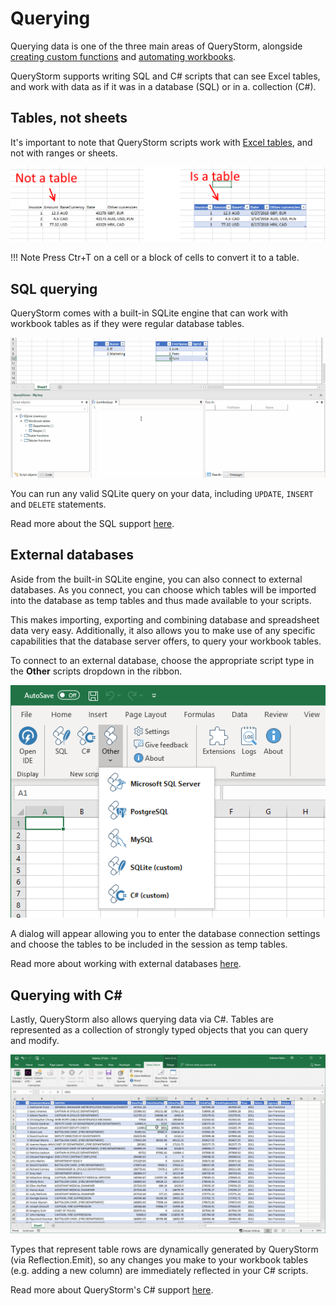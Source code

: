 # Querying

Querying data is one of the three main areas of QueryStorm, alongside [creating custom functions](todo) and [automating workbooks](todo). 

QueryStorm supports writing SQL and C# scripts that can see Excel tables, and work with data as if it was in a database (SQL) or in a. collection (C#). 

## Tables, not sheets
It's important to note that QueryStorm scripts work with [Excel tables](https://support.office.com/en-us/article/overview-of-excel-tables-7ab0bb7d-3a9e-4b56-a3c9-6c94334e492c "Excel tables"), and not with ranges or sheets.

![Tables](../../Images/tables.png)

!!! Note
	Press Ctr+T on a cell or a block of cells to convert it to a table.

## SQL querying

QueryStorm comes with a built-in SQLite engine that can work with workbook tables as if they were regular database tables. 

![Querying with SQLite](../../Images/sql_querying.gif)

You can run any valid SQLite query on your data, including `UPDATE`, `INSERT` and `DELETE` statements. 

Read more about the SQL support [here](todo).

## External databases

Aside from the built-in SQLite engine, you can also connect to external databases. As you connect, you can choose which tables will be imported into the database as temp tables and thus made available to your scripts. 

This makes importing, exporting and combining database and spreadsheet data very easy. Additionally, it also allows you to make use of any specific capabilities that the database server offers, to query your workbook tables.

To connect to an external database, choose the appropriate script type in the **Other** scripts dropdown in the ribbon. 

![Connect to DBs](../../Images/other_scripts.png)

A dialog will appear allowing you to enter the database connection settings and choose the tables to be included in the session as temp tables.

Read more about working with external databases [here](todo).

## Querying with C# #
Lastly, QueryStorm also allows querying data via C#. Tables are represented as a collection of strongly typed objects that you can query and modify. 

![Querying with C#](../../Images/csharpintro.gif)

Types that represent table rows are dynamically generated by QueryStorm (via Reflection.Emit), so any changes you make to your workbook tables (e.g. adding a new column) are immediately reflected in your C# scripts.

Read more about QueryStorm's C# support [here](../csharp/querying).
